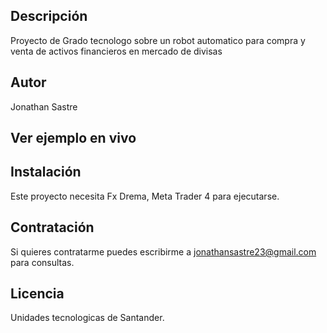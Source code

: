 ## Descripción
Proyecto de Grado tecnologo sobre un robot automatico para compra y venta de activos financieros en mercado de divisas

## Autor
Jonathan Sastre

## Ver ejemplo en vivo

## Instalación
Este proyecto necesita Fx Drema, Meta Trader 4 para ejecutarse.

## Contratación
Si quieres contratarme puedes escribirme a jonathansastre23@gmail.com para consultas.

## Licencia
Unidades tecnologicas de Santander.


